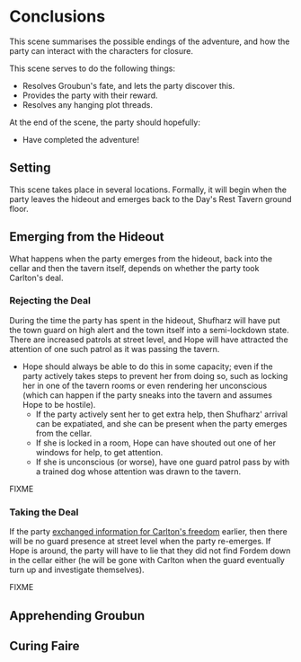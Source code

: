 # Conclusions

This scene summarises the possible endings of the adventure, and how the party can interact with the characters for closure.

This scene serves to do the following things:

- Resolves Groubun's fate, and lets the party discover this.
- Provides the party with their reward.
- Resolves any hanging plot threads.

At the end of the scene, the party should hopefully:

- Have completed the adventure!

## Setting

This scene takes place in several locations.
Formally, it will begin when the party leaves the hideout and emerges back to the Day's Rest Tavern ground floor.

## Emerging from the Hideout

What happens when the party emerges from the hideout, back into the cellar and then the tavern itself, depends on whether the party took Carlton's deal.

### Rejecting the Deal

During the time the party has spent in the hideout, Shufharz will have put the town guard on high alert and the town itself into a semi-lockdown state.
There are increased patrols at street level, and Hope will have attracted the attention of one such patrol as it was passing the tavern.

- Hope should always be able to do this in some capacity; even if the party actively takes steps to prevent her from doing so, such as locking her in one of the tavern rooms or even rendering her unconscious (which can happen if the party sneaks into the tavern and assumes Hope to be hostile).
  - If the party actively sent her to get extra help, then Shufharz' arrival can be expatiated, and she can be present when the party emerges from the cellar.
  - If she is locked in a room, Hope can have shouted out one of her windows for help, to get attention.
  - If she is unconscious (or worse), have one guard patrol pass by with a trained dog whose attention was drawn to the tavern.

FIXME

### Taking the Deal

If the party [exchanged information for Carlton's freedom](./07-infiltrating-the-hideout.md#carltons-hq) earlier, then there will be no guard presence at street level when the party re-emerges.
If Hope is around, the party will have to lie that they did not find Fordem down in the cellar either (he will be gone with Carlton when the guard eventually turn up and investigate themselves).

FIXME

## Apprehending Groubun

## Curing Faire
